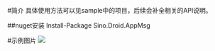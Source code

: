 #简介
具体使用方法可以见sample中的项目，后续会补全相关的API说明。

##nuget安装
    Install-Package Sino.Droid.AppMsg

#示例图片
![](https://github.com/Xamarin-Cn/AppMsg/blob/master/img/1.png)

